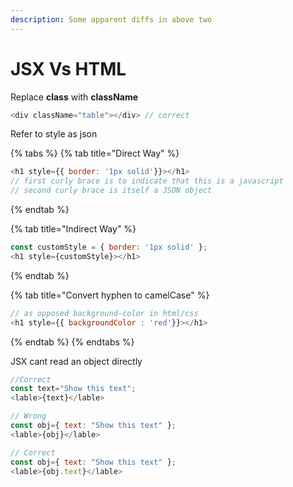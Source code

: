 ```yaml
---
description: Some apparent diffs in above two
---
```


# JSX Vs HTML

Replace **class** with **className**

```javascript
<div className="table"></div> // correct
```

Refer to style as json

{% tabs %}
{% tab title="Direct Way" %}
```javascript
<h1 style={{ border: '1px solid'}}></h1>
// first curly brace is to indicate that this is a javascript
// second curly brace is itself a JSON object
```
{% endtab %}

{% tab title="Indirect Way" %}
```javascript
const customStyle = { border: '1px solid' };
<h1 style={customStyle}></h1>
```
{% endtab %}

{% tab title="Convert hyphen to camelCase" %}
```javascript
// as opposed background-color in html/css 
<h1 style={{ backgroundColor : 'red'}}></h1>
```
{% endtab %}
{% endtabs %}

JSX cant read an object directly

```javascript
//Correct
const text="Show this text";
<lable>{text}</lable>

// Wrong
const obj={ text: "Show this text" };
<lable>{obj}</lable>

// Correct
const obj={ text: "Show this text" };
<lable>{obj.text}</lable>
```

